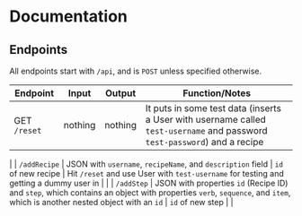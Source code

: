 # Documentation

## Endpoints

All endpoints start with `/api`, and is `POST` unless specified otherwise.

| Endpoint | Input | Output | Function/Notes |
| -------- | ----- | ------ | -------------- |
| GET `/reset` | nothing | nothing | It puts in some test data (inserts a User with username called `test-username` and password `test-password`) and a recipe |
|
| `/addRecipe` | JSON with `username`, `recipeName`, and `description` field | `id` of new recipe | Hit `/reset` and use User with `test-username` for testing and getting a dummy user in |
|
| `/addStep` | JSON with properties `id` (Recipe ID) and `step`, which contains an object with properties `verb`, `sequence`, and `item`, which is another nested object with an `id` | `id` of new step |
|
